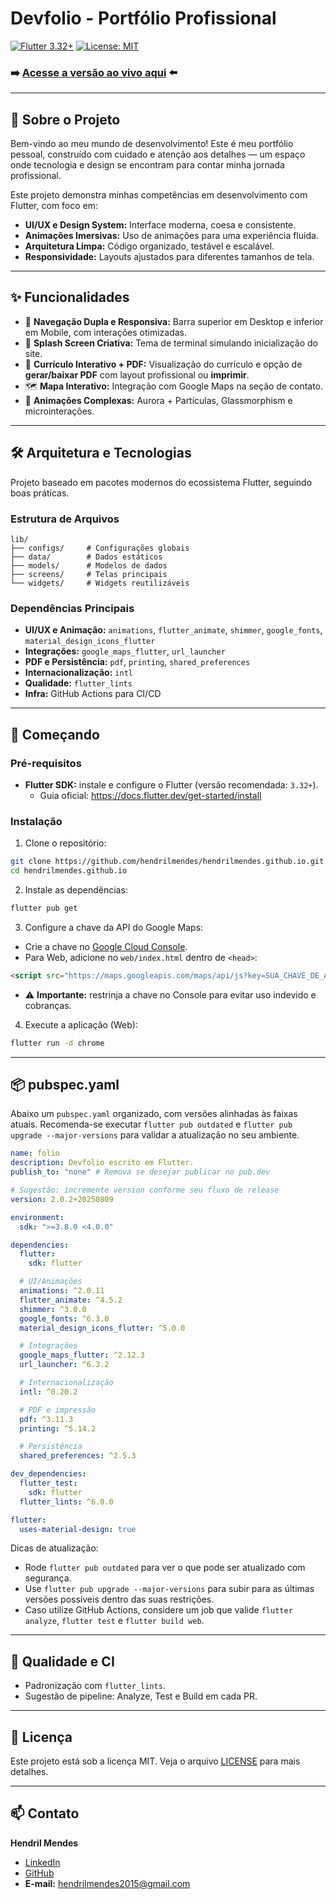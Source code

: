 # Devfolio - Portfólio Profissional

[![Flutter 3.32+](https://img.shields.io/badge/Flutter-3.32%2B-02569B?style=for-the-badge&logo=flutter&logoColor=white)](https://flutter.dev)
[![License: MIT](https://img.shields.io/badge/License-MIT-yellow.svg?style=for-the-badge)](https://opensource.org/licenses/MIT)

### ➡️ [Acesse a versão ao vivo aqui](https://hendrilmendes.github.io/) ⬅️

---

## 🌟 Sobre o Projeto

Bem-vindo ao meu mundo de desenvolvimento! Este é meu portfólio pessoal, construído com cuidado e atenção aos detalhes — um espaço onde tecnologia e design se encontram para contar minha jornada profissional.

Este projeto demonstra minhas competências em desenvolvimento com Flutter, com foco em:

- **UI/UX e Design System:** Interface moderna, coesa e consistente.
- **Animações Imersivas:** Uso de animações para uma experiência fluida.
- **Arquitetura Limpa:** Código organizado, testável e escalável.
- **Responsividade:** Layouts ajustados para diferentes tamanhos de tela.

---

## ✨ Funcionalidades

- 📱 **Navegação Dupla e Responsiva:** Barra superior em Desktop e inferior em Mobile, com interações otimizadas.
- 🚀 **Splash Screen Criativa:** Tema de terminal simulando inicialização do site.
- 📄 **Currículo Interativo + PDF:** Visualização do currículo e opção de **gerar/baixar PDF** com layout profissional ou **imprimir**.
- 🗺️ **Mapa Interativo:** Integração com Google Maps na seção de contato.
- 🎨 **Animações Complexas:** Aurora + Partículas, Glassmorphism e microinterações.

---

## 🛠️ Arquitetura e Tecnologias

Projeto baseado em pacotes modernos do ecossistema Flutter, seguindo boas práticas.

### Estrutura de Arquivos

```text
lib/
├── configs/     # Configurações globais
├── data/        # Dados estáticos
├── models/      # Modelos de dados
├── screens/     # Telas principais
└── widgets/     # Widgets reutilizáveis
```

### Dependências Principais

- **UI/UX e Animação:** `animations`, `flutter_animate`, `shimmer`, `google_fonts`, `material_design_icons_flutter`
- **Integrações:** `google_maps_flutter`, `url_launcher`
- **PDF e Persistência:** `pdf`, `printing`, `shared_preferences`
- **Internacionalização:** `intl`
- **Qualidade:** `flutter_lints`
- **Infra:** GitHub Actions para CI/CD

---

## 🚀 Começando

### Pré-requisitos

- **Flutter SDK:** instale e configure o Flutter (versão recomendada: `3.32+`).
  - Guia oficial: https://docs.flutter.dev/get-started/install

### Instalação

1) Clone o repositório:

```bash
git clone https://github.com/hendrilmendes/hendrilmendes.github.io.git
cd hendrilmendes.github.io
```

2) Instale as dependências:

```bash
flutter pub get
```

3) Configure a chave da API do Google Maps:

- Crie a chave no [Google Cloud Console](https://console.cloud.google.com/google/maps-apis/overview).
- Para Web, adicione no `web/index.html` dentro de `<head>`:

```html
<script src="https://maps.googleapis.com/maps/api/js?key=SUA_CHAVE_DE_API_AQUI"></script>
```

- ⚠️ **Importante:** restrinja a chave no Console para evitar uso indevido e cobranças.

4) Execute a aplicação (Web):

```bash
flutter run -d chrome
```

---

## 📦 pubspec.yaml

Abaixo um `pubspec.yaml` organizado, com versões alinhadas às faixas atuais. Recomenda-se executar `flutter pub outdated` e `flutter pub upgrade --major-versions` para validar a atualização no seu ambiente.

```yaml
name: folio
description: Devfolio escrito em Flutter.
publish_to: "none" # Remova se desejar publicar no pub.dev

# Sugestão: incremente version conforme seu fluxo de release
version: 2.0.2+20250809

environment:
  sdk: ">=3.8.0 <4.0.0"

dependencies:
  flutter:
    sdk: flutter

  # UI/Animações
  animations: ^2.0.11
  flutter_animate: ^4.5.2
  shimmer: ^3.0.0
  google_fonts: ^6.3.0
  material_design_icons_flutter: ^5.0.0

  # Integrações
  google_maps_flutter: ^2.12.3
  url_launcher: ^6.3.2

  # Internacionalização
  intl: ^0.20.2

  # PDF e impressão
  pdf: ^3.11.3
  printing: ^5.14.2

  # Persistência
  shared_preferences: ^2.5.3

dev_dependencies:
  flutter_test:
    sdk: flutter
  flutter_lints: ^6.0.0

flutter:
  uses-material-design: true
```

Dicas de atualização:
- Rode `flutter pub outdated` para ver o que pode ser atualizado com segurança.
- Use `flutter pub upgrade --major-versions` para subir para as últimas versões possíveis dentro das suas restrições.
- Caso utilize GitHub Actions, considere um job que valide `flutter analyze`, `flutter test` e `flutter build web`.

---

## 🧪 Qualidade e CI

- Padronização com `flutter_lints`.
- Sugestão de pipeline: Analyze, Test e Build em cada PR.

---

## 📄 Licença

Este projeto está sob a licença MIT. Veja o arquivo [LICENSE](LICENSE.md) para mais detalhes.

---

## 📫 Contato

**Hendril Mendes**  
- [LinkedIn](https://linkedin.com/in/hendril-mendes)  
- [GitHub](https://github.com/hendrilmendes)  
- **E-mail:** hendrilmendes2015@gmail.com

